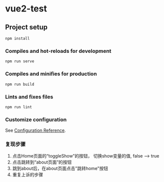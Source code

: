 # vue2-test

## Project setup
```
npm install
```

### Compiles and hot-reloads for development
```
npm run serve
```

### Compiles and minifies for production
```
npm run build
```

### Lints and fixes files
```
npm run lint
```

### Customize configuration
See [Configuration Reference](https://cli.vuejs.org/config/).

### 复现步骤
1. 点击Home页面的“toggleShow”的按钮， 切换show变量的值, false --> true
2. 点击跳转到“about页面”的按钮
3. 跳到about后，在about页面点击"跳转home"按钮
4. 重复上诉的步骤
